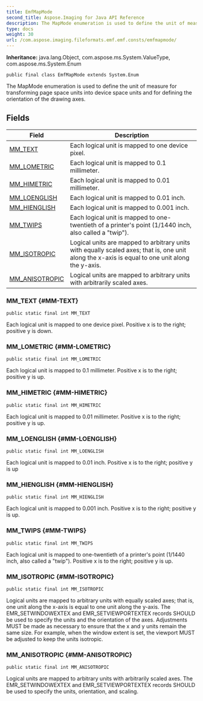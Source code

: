 ```yaml
---
title: EmfMapMode
second_title: Aspose.Imaging for Java API Reference
description: The MapMode enumeration is used to define the unit of measure for transforming page space units into device space units and for defining the orientation of the drawing axes.
type: docs
weight: 30
url: /com.aspose.imaging.fileformats.emf.emf.consts/emfmapmode/
---
```

**Inheritance:**
java.lang.Object, com.aspose.ms.System.ValueType, com.aspose.ms.System.Enum
```
public final class EmfMapMode extends System.Enum
```

The MapMode enumeration is used to define the unit of measure for transforming page space units into device space units and for defining the orientation of the drawing axes.
## Fields

| Field | Description |
| --- | --- |
| [MM_TEXT](#MM-TEXT) | Each logical unit is mapped to one device pixel. |
| [MM_LOMETRIC](#MM-LOMETRIC) | Each logical unit is mapped to 0.1 millimeter. |
| [MM_HIMETRIC](#MM-HIMETRIC) | Each logical unit is mapped to 0.01 millimeter. |
| [MM_LOENGLISH](#MM-LOENGLISH) | Each logical unit is mapped to 0.01 inch. |
| [MM_HIENGLISH](#MM-HIENGLISH) | Each logical unit is mapped to 0.001 inch. |
| [MM_TWIPS](#MM-TWIPS) | Each logical unit is mapped to one-twentieth of a printer's point (1/1440 inch, also called a "twip"). |
| [MM_ISOTROPIC](#MM-ISOTROPIC) | Logical units are mapped to arbitrary units with equally scaled axes; that is, one unit along the x-axis is equal to one unit along the y-axis. |
| [MM_ANISOTROPIC](#MM-ANISOTROPIC) | Logical units are mapped to arbitrary units with arbitrarily scaled axes. |
### MM_TEXT {#MM-TEXT}
```
public static final int MM_TEXT
```


Each logical unit is mapped to one device pixel. Positive x is to the right; positive y is down.

### MM_LOMETRIC {#MM-LOMETRIC}
```
public static final int MM_LOMETRIC
```


Each logical unit is mapped to 0.1 millimeter. Positive x is to the right; positive y is up.

### MM_HIMETRIC {#MM-HIMETRIC}
```
public static final int MM_HIMETRIC
```


Each logical unit is mapped to 0.01 millimeter. Positive x is to the right; positive y is up.

### MM_LOENGLISH {#MM-LOENGLISH}
```
public static final int MM_LOENGLISH
```


Each logical unit is mapped to 0.01 inch. Positive x is to the right; positive y is up

### MM_HIENGLISH {#MM-HIENGLISH}
```
public static final int MM_HIENGLISH
```


Each logical unit is mapped to 0.001 inch. Positive x is to the right; positive y is up.

### MM_TWIPS {#MM-TWIPS}
```
public static final int MM_TWIPS
```


Each logical unit is mapped to one-twentieth of a printer's point (1/1440 inch, also called a "twip"). Positive x is to the right; positive y is up.

### MM_ISOTROPIC {#MM-ISOTROPIC}
```
public static final int MM_ISOTROPIC
```


Logical units are mapped to arbitrary units with equally scaled axes; that is, one unit along the x-axis is equal to one unit along the y-axis. The EMR\_SETWINDOWEXTEX and EMR\_SETVIEWPORTEXTEX records SHOULD be used to specify the units and the orientation of the axes. Adjustments MUST be made as necessary to ensure that the x and y units remain the same size. For example, when the window extent is set, the viewport MUST be adjusted to keep the units isotropic.

### MM_ANISOTROPIC {#MM-ANISOTROPIC}
```
public static final int MM_ANISOTROPIC
```


Logical units are mapped to arbitrary units with arbitrarily scaled axes. The EMR\_SETWINDOWEXTEX and EMR\_SETVIEWPORTEXTEX records SHOULD be used to specify the units, orientation, and scaling.


